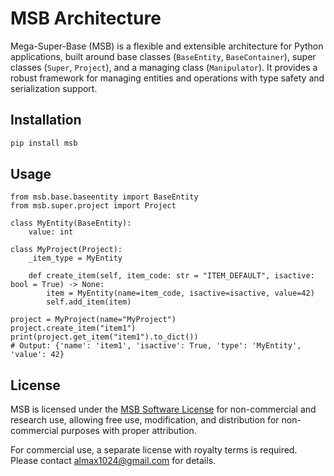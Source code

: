 # MSB Architecture

Mega-Super-Base (MSB) is a flexible and extensible architecture for Python applications, built around base classes (`BaseEntity`, `BaseContainer`), super classes (`Super`, `Project`), and a managing class (`Manipulator`). It provides a robust framework for managing entities and operations with type safety and serialization support.

## Installation

```bash
pip install msb
```

## Usage
```
from msb.base.baseentity import BaseEntity
from msb.super.project import Project

class MyEntity(BaseEntity):
    value: int

class MyProject(Project):
    _item_type = MyEntity

    def create_item(self, item_code: str = "ITEM_DEFAULT", isactive: bool = True) -> None:
        item = MyEntity(name=item_code, isactive=isactive, value=42)
        self.add_item(item)

project = MyProject(name="MyProject")
project.create_item("item1")
print(project.get_item("item1").to_dict())
# Output: {'name': 'item1', 'isactive': True, 'type': 'MyEntity', 'value': 42}
```

## License

MSB is licensed under the [MSB Software License](LICENSE) for non-commercial and research use, allowing free use, modification, and distribution for non-commercial purposes with proper attribution.

For commercial use, a separate license with royalty terms is required. Please contact [almax1024@gmail.com](mailto:almax1024@gmail.com) for details.